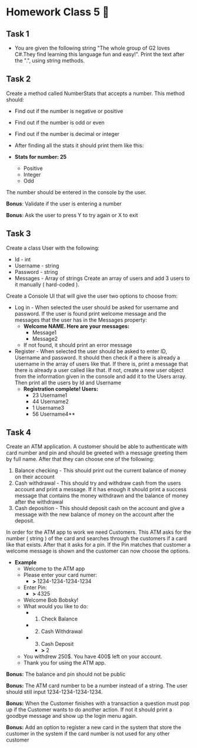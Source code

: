 # Homework Class 5 📒

## Task 1
* You are given the following string "The whole group of G2 loves C#.They find learning this language fun and easy!". Print the text after the ".", using string methods.

## Task 2

Create a method called NumberStats that accepts a number. This method should:

* Find out if the number is negative or positive
* Find out if the number is odd or even
* Find out if the number is decimal or integer
* After finding all the stats it should print them like this:

* **Stats for number: 25**
  * Positive
  * Integer
  * Odd

The number should be entered in the console by the user.

**Bonus**: Validate if the user is entering a number

**Bonus**: Ask the user to press Y to try again or X to exit

## Task 3

Create a class User with the following:

* Id - int
* Username - string
* Password - string
* Messages - Array of strings
Create an array of users and add 3 users to it manually ( hard-coded ).

Create a Console UI that will give the user two options to choose from:

* Log in - When selected the user should be asked for username and password. If the user is found print welcome message and the messages that the user has in the Messages property:
  * **Welcome NAME. Here are your messages:**
    * Message1
    * Message2
  * If not found, it should print an error message
* Register - When selected the user should be asked to enter ID, Username and password. It should then check if a there is already a username in the array of users like that. If there is, print a message that there is already a user called like that. If not, create a new user object from the information given in the console and add it to the Users array. Then print all the users by Id and Username
  * **Registration complete! Users:**
    * 23 Username1
    * 44 Username2
    * 1 Username3
    * 56 Username4**

## Task 4

Create an ATM application. A customer should be able to authenticate with card number and pin and should be greeted with a message greeting them by full name. After that they can choose one of the following:

1. Balance checking - This should print out the current balance of money on their account
2. Cash withdrawal - This should try and withdraw cash from the users account and print a message. If it has enough it should print a success message that contains the money withdrawn and the balance of money after the withdrawal  
3. Cash deposition - This should deposit cash on the account and give a message with the new balance of money on the account after the deposit.

In order for the ATM app to work we need Customers. This ATM asks for the number ( string ) of the card and searches through the customers if a card like that exists. After that it asks for a pin. If the Pin matches that customer a welcome message is shown and the customer can now choose the options.

* **Example**
  * Welcome to the ATM app
  * Please enter your card numer:
    * **\>** 1234-1234-1234-1234
  * Enter Pin:
    * **\>** 4325
  * Welcome Bob Bobsky!
  * What would you like to do:
    * 1) Check Balance
    * 2) Cash Withdrawal
    * 3) Cash Deposit
      * **\>** 2
  * You withdrew 250\$. You have 400\$ left on your account.
  * Thank you for using the ATM app.

**Bonus:** The balance and pin should not be public

**Bonus:** The ATM card number to be a number instead of a string. The user should still input 1234-1234-1234-1234.

**Bonus:** When the Customer finishes with a transaction a question must pop up if the Customer wants to do another action. If not it should print a goodbye message and show up the login menu again.

**Bonus:** Add an option to register a new card in the system that store the customer in the system if the card number is not used for any other customer
